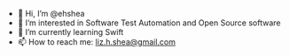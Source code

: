- 👋 Hi, I’m @ehshea
- 👀 I’m interested in Software Test Automation and Open Source software
- 🌱 I’m currently learning Swift
- 📫 How to reach me: liz.h.shea@gmail.com

<!---
ehshea/ehshea is a ✨ special ✨ repository because its `README.md` (this file) appears on your GitHub profile.
You can click the Preview link to take a look at your changes.
--->
